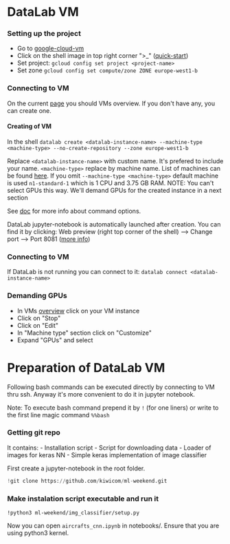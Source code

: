 
# DataLab VM

### Setting up the project
 - Go to [google-cloud-vm](https://console.cloud.google.com/compute/instances)
 - Click on the shell image in top right corner ">_" ([quick-start](https://cloud.google.com/shell/docs/quickstart))
 - Set project: `gcloud config set project <project-name>`
 - Set zone `gcloud config set compute/zone ZONE europe-west1-b`

### Connecting to VM
On the current [page](https://console.cloud.google.com/compute/instances) you should VMs overview.
If you don't have any, you can create one.

####  Creating of VM
 In the shell `datalab create <datalab-instance-name> --machine-type <machine-type> --no-create-repository --zone europe-west1-b`

 Replace `<datalab-instance-name>` with custom name. It's prefered to include your name. `<machine-type>` replace by machine name. List of machines can be found [here](https://cloud.google.com/compute/docs/machine-types). If you omit `--machine-type <machine-type>` default machine is used `n1-standard-1` which is 1 CPU and 3.75 GB RAM.
 NOTE: You can't select GPUs this way. We'll demand GPUs for the created instance in a next section

See [doc](https://cloud.google.com/datalab/docs/reference/command-line/create) for more info about command options.

DataLab jupyter-notebook is automatically launched after creation. You can find it by clicking:
Web preview (right top corner of the shell) --> Change port --> Port 8081 ([more info](https://cloud.google.com/datalab/docs/how-to/datalab-using-shell))

### Connecting to VM
If DataLab is not running you can connect to it:
`datalab connect <datalab-instance-name>`


### Demanding GPUs
 - In VMs [overview](https://console.cloud.google.com/compute/instances) click on your VM instance
 - Click on "Stop"
 - Click on "Edit"
 - In "Machine type" section click on "Customize"
 - Expand "GPUs" and select

# Preparation of DataLab VM

Following bash commands can be executed directly by connecting to VM thru ssh. Anyway it's more convenient
to do it in jupyter notebook.

Note: To execute bash command prepend it by `!` (for one liners) or write to the first line magic command `%%bash`

### Getting git repo
It contains:
    - Installation script
    - Script for downloading data
    - Loader of images for keras NN
    - Simple keras implementation of image classifier

First create a jupyter-notebook in the root folder.

```python
!git clone https://github.com/kiwicom/ml-weekend.git
```

### Make instalation script executable and run it


```
!python3 ml-weekend/img_classifier/setup.py
```

Now you can open `aircrafts_cnn.ipynb` in notebooks/. Ensure that you are using python3 kernel.

